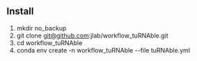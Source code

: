## Install
1. mkdir no_backup
2. git clone git@github.com:jlab/workflow_tuRNAble.git
3. cd workflow_tuRNAble
4. conda env create -n workflow_tuRNAble --file tuRNAble.yml

